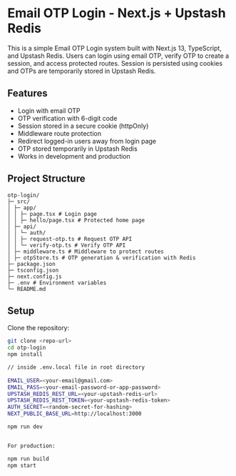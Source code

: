 # Email OTP Login - Next.js + Upstash Redis

This is a simple Email OTP Login system built with Next.js 13, TypeScript, and Upstash Redis. Users can login using email OTP, verify OTP to create a session, and access protected routes. Session is persisted using cookies and OTPs are temporarily stored in Upstash Redis.

## Features

- Login with email OTP
- OTP verification with 6-digit code
- Session stored in a secure cookie (httpOnly)
- Middleware route protection
- Redirect logged-in users away from login page
- OTP stored temporarily in Upstash Redis
- Works in development and production

## Project Structure
```
otp-login/
├─ src/
│ ├─ app/
│ │ ├─ page.tsx # Login page
│ │ ├─ hello/page.tsx # Protected home page
│ ├─ api/
│ │ └─ auth/
│ │ ├─ request-otp.ts # Request OTP API
│ │ └─ verify-otp.ts # Verify OTP API
│ ├─ middleware.ts # Middleware to protect routes
│ ├─ otpStore.ts # OTP generation & verification with Redis
├─ package.json
├─ tsconfig.json
├─ next.config.js
├─ .env # Environment variables
└─ README.md
```

## Setup

Clone the repository:

```bash
git clone <repo-url>
cd otp-login
npm install

// inside .env.local file in root directory
 
EMAIL_USER=<your-email@gmail.com>
EMAIL_PASS=<your-email-password-or-app-password>
UPSTASH_REDIS_REST_URL=<your-upstash-redis-url>
UPSTASH_REDIS_REST_TOKEN=<your-upstash-redis-token>
AUTH_SECRET=<random-secret-for-hashing>
NEXT_PUBLIC_BASE_URL=http://localhost:3000

npm run dev


For production:

npm run build
npm start

